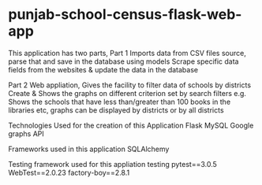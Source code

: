 # punjab-school-census-flask-web-app
This application has two parts,
Part 1
Imports data from CSV files source, parse that and save in the database using models
Scrape specific data fields from the websites & update the data in the database

Part 2
Web appliation, 
Gives the facility to filter data of schools by districts
Create & Shows the graphs on different criterion set by search filters e.g. 
Shows the schools that have less than/greater than 100 books in the libraries etc, 
graphs can be displayed by districts or by all districts



Technologies Used for the creation of this Application
Flask
MySQL
Google graphs API

Frameworks used in this application
SQLAlchemy

Testing framework used for this appliation testing
pytest==3.0.5
WebTest==2.0.23
factory-boy==2.8.1
